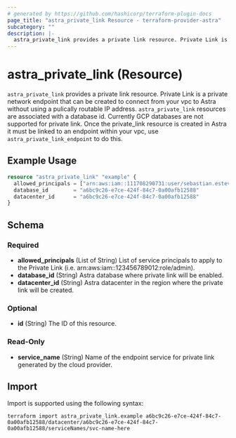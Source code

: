 ```yaml
---
# generated by https://github.com/hashicorp/terraform-plugin-docs
page_title: "astra_private_link Resource - terraform-provider-astra"
subcategory: ""
description: |-
  astra_private_link provides a private link resource. Private Link is a private network endpoint that can be created to connect from your vpc to Astra without using a pulically routable IP address. astra_private_link resources are associated with a database id. Currently GCP databases are not supported for private link. Once the private_link resource is created in Astra it must be linked to an endpoint within your vpc, use astra_private_link_endpoint to do this.
---
```


# astra_private_link (Resource)

`astra_private_link` provides a private link resource. Private Link is a private network endpoint that can be created to connect from your vpc to Astra without using a pulically routable IP address. `astra_private_link` resources are associated with a database id. Currently GCP databases are not supported for private link. Once the private_link resource is created in Astra it must be linked to an endpoint within your vpc, use `astra_private_link_endpoint` to do this.

## Example Usage

```terraform
resource "astra_private_link" "example" {
  allowed_principals = ["arn:aws:iam::111708290731:user/sebastian.estevez"]
  database_id        = "a6bc9c26-e7ce-424f-84c7-0a00afb12588"
  datacenter_id      = "a6bc9c26-e7ce-424f-84c7-0a00afb12588"
}
```

<!-- schema generated by tfplugindocs -->
## Schema

### Required

- **allowed_principals** (List of String) List of service principals to apply to the Private Link (i.e. arn:aws:iam::123456789012:role/admin).
- **database_id** (String) Astra database where private link will be enabled.
- **datacenter_id** (String) Astra datacenter in the region where the private link will be created.

### Optional

- **id** (String) The ID of this resource.

### Read-Only

- **service_name** (String) Name of the endpoint service for private link generated by the cloud provider.

## Import

Import is supported using the following syntax:

```shell
terraform import astra_private_link.example a6bc9c26-e7ce-424f-84c7-0a00afb12588/datacenter/a6bc9c26-e7ce-424f-84c7-0a00afb12588/serviceNames/svc-name-here
```
